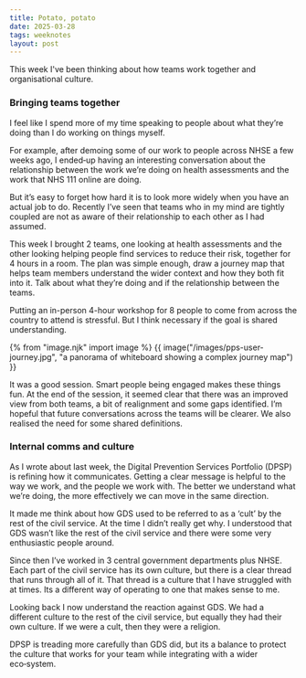 ```yaml
---
title: Potato, potato
date: 2025-03-28
tags: weeknotes
layout: post
---
```


This week I've been thinking about how teams work together and organisational culture.

### Bringing teams together

I feel like I spend more of my time speaking to people about what they’re doing than I do working on things myself.

For example, after demoing some of our work to people across NHSE a few weeks ago, I ended‑up having an interesting conversation about the relationship between the work we’re doing on health assessments and the work that NHS 111 online are doing.

But it’s easy to forget how hard it is to look more widely when you have an actual job to do. Recently I’ve seen that teams who in my mind are tightly coupled are not as aware of their relationship to each other as I had assumed.

This week I brought 2 teams, one looking at health assessments and the other looking helping people find services to reduce their risk, together for 4 hours in a room. The plan was simple enough, draw a journey map that helps team members understand the wider context and how they both fit into it. Talk about what they’re doing and if the relationship between the teams.

Putting an in-person 4-hour workshop for 8 people to come from across the country to attend is stressful. But I think necessary if the goal is shared understanding.

{% from "image.njk" import image %}
{{ image("/images/pps-user-journey.jpg", "a panorama of whiteboard showing a complex journey map") }}


It was a good session. Smart people being engaged makes these things fun. At the end of the session, it seemed clear that there was an improved view from both teams, a bit of realignment and some gaps identified. I’m hopeful that future conversations across the teams will be clearer. We also realised the need for some shared definitions.

### Internal comms and culture

As I wrote about last week, the Digital Prevention Services Portfolio (DPSP) is refining how it communicates. Getting a clear message is helpful to the way we work, and the people we work with. The better we understand what we’re doing, the more effectively we can move in the same direction.

It made me think about how GDS used to be referred to as a ‘cult’ by the rest of the civil service. At the time I didn’t really get why. I understood that GDS wasn’t like the rest of the civil service and there were some very enthusiastic people around.

Since then I’ve worked in 3 central government departments plus NHSE. Each part of the civil service has its own culture, but there is a clear thread that runs through all of it. That thread is a culture that I have struggled with at times. Its a different way of operating to one that makes sense to me.

Looking back I now understand the reaction against GDS. We had a different culture to the rest of the civil service, but equally they had their own culture. If we were a cult, then they were a religion.

DPSP is treading more carefully than GDS did, but its a balance to protect the culture that works for your team while integrating with a wider eco‑system.

